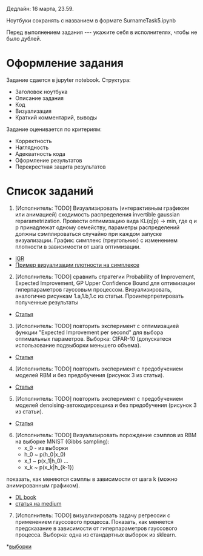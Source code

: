 Дедлайн: 16 марта, 23.59.

Ноутбуки сохранять с названием в формате SurnameTask5.ipynb


Перед выполнением задания --- укажите себя в исполнителях, чтобы не было дублей.


# Оформление задания
Задание сдается в jupyter notebook. Структура:
* Заголовок ноутбука
* Описание задания
* Код
* Визуализация
* Краткий комментарий, выводы

Задание оценивается по критериям:
* Корректность
* Наглядность
* Адекватность кода
* Оформление результатов
* Перекрестная защита результатов


# Список заданий

1. [Исполнитель: TODO] Визуализировать (интерактивным графиком или анимацией) сходимость распределения invertible gaussian reparametrization. Провести оптимизацию вида KL(q|p) -> min, где q и p принадлежат одному семейству, параметры распределений должны сэмплироваться случайно при каждом запуске визуализации.
График: симплекс (треугольник) с изменением плотности в зависимости от шага оптимизации.
* [IGR](https://arxiv.org/pdf/1912.09588.pdf)
* [Пример визуализации плотности на симплексе](http://blog.bogatron.net/blog/2014/02/02/visualizing-dirichlet-distributions/)


2. [Исполнитель: TODO] сравнить стратегии Probability of Improvement, Expected Improvement, GP Upper Confidence Bound для оптимизации гиперпараметров гауссовым процессом.  Визуализировать, аналогично рисункам 1.a,1.b,1.c из статьи. Проинтерпретировать полученные результаты
* [Статья](https://arxiv.org/pdf/1206.2944.pdf)

3. [Исполнитель: TODO] повторить эксперимент с оптимизацией функции "Expected Improvement per second" для выбора оптимальных параметров. Выборка: CIFAR-10 (допускатеся использование подвыборки меньшего объема). 
* [Статья](https://arxiv.org/pdf/1206.2944.pdf)

4. [Исполнитель: TODO] повторить эксперимент с предобучением моделей RBM и без предобучения (рисунок 3 из статьи).
* [Статья](http://proceedings.mlr.press/v9/erhan10a/erhan10a.pdf)

5. [Исполнитель: TODO] повторить эксперимент с предобучением моделей denoising-автокодировщика и без предобучения (рисунок 3 из статьи).
* [Статья](http://proceedings.mlr.press/v9/erhan10a/erhan10a.pdf)

6. [Исполнитель: TODO] Визуализировать порождение сэмплов из RBM на выборке MNIST (Gibbs sampling):
	* x_0 - из выборки
	* h_0 ~ p(h_0|x_0)
	* x_1 ~ p(x_1|h_0)
	...
	* x_k ~ p(x_k|h_{k-1})
	
показать, как меняются сэмплы в зависимости от шага k (можно анимированным графиком).

* [DL book](https://www.deeplearningbook.org/contents/generative_models.html)
* [статья на medium](https://medium.com/datatype/restricted-boltzmann-machine-a-complete-analysis-part-3-contrastive-divergence-algorithm-3d06bbebb10c)

7. [Исполнитель: TODO] визуализировать задачу регрессии с применением гауссового процесса. Показать, как меняется предсказание в зависимости от гиперпараметров гауссового процесса. 
Выборка: одна из стандартных выборок из sklearn.

*[выборки](https://scikit-learn.org/stable/datasets/toy_dataset.html)

